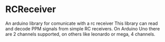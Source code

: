 # RCReceiver
An arduino library for comunicate with a rc receiver
This library can read and decode PPM signals from simple RC receivers. On Arduino Uno there are 2 channels supported, on others like leonardo or mega, 4 channels. 
